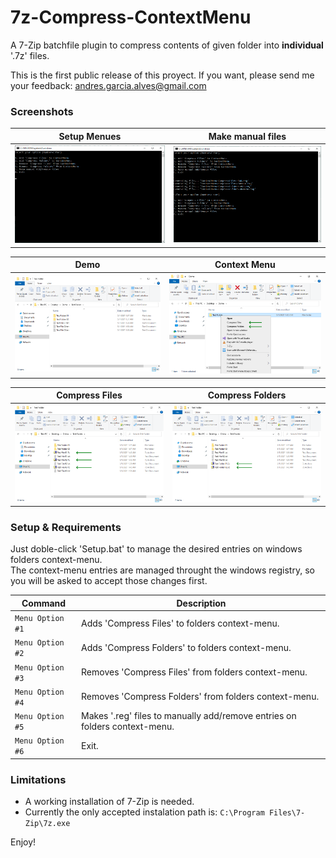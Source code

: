 # 7z-Compress-ContextMenu
A 7-Zip batchfile plugin to compress contents of given folder into **individual** '.7z' files.

This is the first public release of this proyect. If you want, please send me your feedback: andres.garcia.alves@gmail.com

### Screenshots

| Setup Menues      | Make manual files |
|-------------------|-------------------|
| ![](screenshots/screen-01.png) | ![](screenshots/screen-02.png) |

| Demo              |  Context Menu     |
|-------------------|-------------------|
| ![](screenshots/screen-03.png) | ![](screenshots/screen-04.png) |

| Compress Files    | Compress Folders  |
|-------------------|-------------------|
| ![](screenshots/screen-05.png) | ![](screenshots/screen-06.png) |

### Setup & Requirements

Just doble-click 'Setup.bat' to manage the desired entries on windows folders context-menu.  
The context-menu entries are managed throught the windows registry, so you will be asked to accept those changes first.

| Command | Description |
|---------|-------------|
| `Menu Option #1` | Adds 'Compress Files' to folders context-menu. |
| `Menu Option #2` | Adds 'Compress Folders' to folders context-menu. |
| `Menu Option #3` | Removes 'Compress Files' from folders context-menu. |
| `Menu Option #4` | Removes 'Compress Folders' from folders context-menu. |
| `Menu Option #5` | Makes '.reg' files to manually add/remove entries on folders context-menu. |
| `Menu Option #6` | Exit. |

### Limitations

- A working installation of 7-Zip is needed.
- Currently the only accepted instalation path is: `C:\Program Files\7-Zip\7z.exe`

Enjoy!
